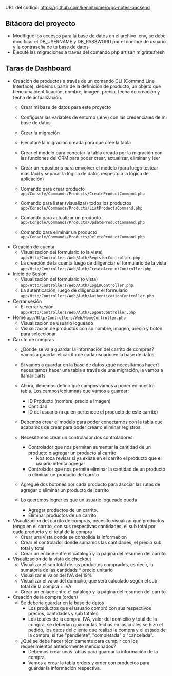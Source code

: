URL del código: https://github.com/kennitromero/ps-notes-backend

## Bitácora del proyecto

- Modifiqué los accesos para la base de datos en el archivo .env, se debe modificar el DB_USERNAME y DB_PASSWORD por el nombre de usuario y la contraseña de tu base de datos
- Ejecuté las migraciones a través del comando php artisan migrate:fresh


## Taras de Dashboard

- Creación de productos a través de un comando CLI (Commnd Line Interface), debemos partir de la definición de producto, un objeto que tiene una identificación, nombre, imagen, precio, fecha de creación y fecha de actualización.
    - Crear mi base de datos para este proyecto
    - Configurar las variables de entorno (.env) con las credenciales de mi base de datos
    - Crear la migración
    - Ejecutaré la migración creada para que cree la tabla

    - Crear el modelo para conectar la tabla creada por la migración con las funciones del ORM para poder crear, actualizar, eliminar y leer
    - Crear un repositorio para emvolver el modelo (para luego testear más fácil y separar la lógica de datos respecto a la lógica de aplicación)

    - Comando para crear producto `app/Console/Commands/Products/CreateProductCommand.php`
    - Comando para listar (visualizar) todos los productos `app/Console/Commands/Products/ListProductsCommand.php`
    - Comando para actualizar un producto `app/Console/Commands/Products/UpdateProductCommand.php`
    - Comando para eliminar un producto `app/Console/Commands/Products/DeleteProductCommand.php`
- Creación de cuenta
    - Visualización del formulario (o la vista) `app/Http/Controllers/Web/Auth/RegisterController.php`
    - La creación de la cuenta luego de diligenciar el formulario de la vista `app/Http/Controllers/Web/Auth/CreateAccountController.php`
- Inicio de Sesión
    - Visualización del formulario (o vista) `app/Http/Controllers/Web/Auth/LoginController.php`
    - La autenticación, luego de diligenciar el formulario `app/Http/Controllers/Web/Auth/AuthenticationController.php`
- Cerrar sesión
    - El cerrar sesión `app/Http/Controllers/Web/Auth/LogoutController.php`
- Home `app/Http/Controllers/Web/HomeController.php`
    - Visualización de usuario logueado
    - Visualización de productos con su nombre, imagen, precio y botón para seleccionar.
- Carrito de compras
    - ¿Dónde se va a guardar la información del carrito de compras? vamos a guardar el carrito de cada usuario en la base de datos
    - Si vamos a guardar en la base de datos ¿qué necesitamos hacer? necesitamos hacer una tabla a través de una migración, la vamos a llamar carts
    - Ahora, debemos definir qué campos vamos a poner en nuestra tabla. Los campos/columnas que vamos a guardar:
        - ID Producto (nombre, precio e imagen)
        - Cantidad
        - ID del usuario (a quién pertenece el producto de este carrito)
    - Debemos crear el modelo para poder conectarnos con la tabla que acabamos de crear para poder crear o eliminar registros.
    - Necesitamos crear un controlador dos controladores
        - Controlador que nos permitan aumentar la cantidad de un producto o agregar un producto al carrito
            - Nos toca revisar si ya existe en el carrito el producto que el usuario intenta agregar
        - Controlador que nos permite eliminar la cantidad de un producto o eliminar un producto del carrito
    - Agregué dos botones por cada producto para asociar las rutas de agregar o eliminar un producto del carrito

    - Lo queremos lograr es que un usuario logueado pueda 
        - Agregar productos de un carrito.
        - Eliminar productos de un carrito.
- Visualización del carrito de compras, necesito visualizar qué productos tengo en el carrito, con sus respectivas cantidades, el sub total por cada producto y el total de la compra
    - Crear una vista donde se consolida la información
    - Crear el controlador donde sumamos las cantidades, el precio sub total y total
    - Crear un enlace entre el catálogo y la página del resumen del carrito
- Visualización de la vista de checkout
    - Visualizar el sub total de los productos comprados, es decir, la sumatoria de las cantidads * precio unitario    
    - Visualizar el valor del IVA del 19%
    - Visualizar el valor del domicilio, que será calculado según el sub total de la compra + IVA
    - Crear un enlace entre el catálogo y la página del resumen del carrito
- Creación de la compra (orden)
    - Se debería guardar en la base de datos
        - Los productos que el usuario compró con sus respectivos precios, cantidades y sub totales
        - Los totales de la compra, IVA, valor del domicilio y total de la compra, se deberían guardar las fechas en las cuales se hizo el pedido, los datos del cliente que realizó la compra y el estado de la compra, si fue "pendiente", "completada" o "cancelada".
    - ¿Qué se debe hacer técnicamente para cumplir con los requerimientos anteriormente mencionados?
        - Debemos crear unas tablas para guardar la información de la compra.
        - Vamos a crear la tabla orders y order con productos para guardar la información respectiva.
